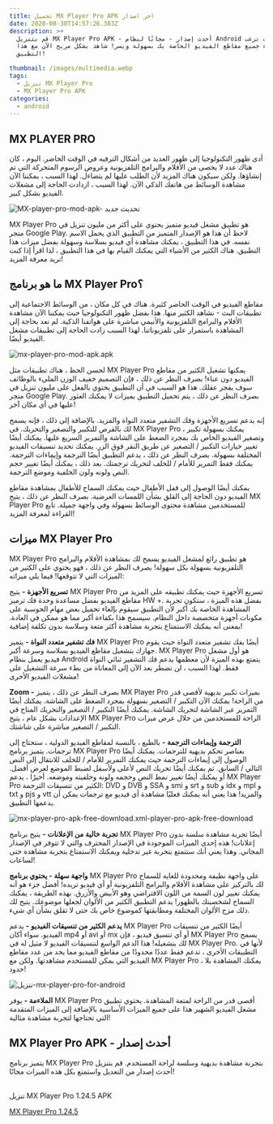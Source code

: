 ```yaml
---
title: تحميل MX Player Pro APK اخر اصدار
date: 2020-08-30T14:57:26.383Z
description: >+
  قم بتنزيل MX Player Pro APK - أحدث إصدار - مجانًا لنظام Android إذا كنت ترغب
  في مشاهدة جميع مقاطع الفيديو الخاصة بك بسهولة ويسر! شاهد بشكل مريح الآن مع هذا
  التطبيق!

thumbnail: /images/multimedia.webp
tags:
  - تنزيل MX Player Pro
  - MX Player Pro APK
categories:
  - android
---
```

<!--StartFragment-->

## MX PLAYER PRO

أدى ظهور التكنولوجيا إلى ظهور العديد من أشكال الترفيه في الوقت الحاضر. اليوم ، كان هناك عدد لا يحصى من الأفلام والبرامج التلفزيونية وعروض الرسوم المتحركة التي تم إنشاؤها. ولكن سيكون هناك المزيد لأن الطلب عليها لم يتضاءل. لهذا السبب ، يمكننا الآن مشاهدة الوسائط من هاتفك الذكي الآن. لهذا السبب ، ازدادت الحاجة إلى مشغلات الفيديو بشكل كبير.

![MX-player-pro-mod-apk- تحديث جديد](https://cdn.shortpixel.ai/client/to_webp,q_lossless,ret_img,w_600,h_338/https://techbigs.com/wp-content/uploads/2020/06/mx-player-pro-mod-apk-new-update.png)

MX Player Pro هو تطبيق مشغل فيديو متميز يحتوي على أكثر من مليون تنزيل في متجر Google Play. لاحظ أن هذا هو الإصدار المتميز من التطبيق الذي يحمل الاسم نفسه. في هذا التطبيق ، يمكنك مشاهدة أي فيديو بسلاسة وسهولة بفضل ميزات هذا التطبيق. هناك الكثير من الأشياء التي يمكنك القيام بها في هذا التطبيق ، لذا اقرأ إذا كنت تريد معرفة المزيد!

## ما هو برنامج MX Player Pro؟

مقاطع الفيديو في الوقت الحاضر كثيرة. هناك في كل مكان ، من الوسائط الاجتماعية إلى تطبيقات البث - نشاهد الكثير منها. هذا بفضل ظهور التكنولوجيا حيث يمكننا الآن مشاهدة الأفلام والبرامج التلفزيونية والأنيمي مباشرة على هواتفنا الذكية. لم نعد بحاجة إلى المشاهدة باستمرار على تلفزيوناتنا. لهذا السبب زادت الحاجة إلى تطبيقات مشغل الفيديو أيضًا.

![mx-player-pro-mod-apk.apk](https://cdn.shortpixel.ai/client/to_webp,q_lossless,ret_img,w_600,h_375/https://techbigs.com/wp-content/uploads/2020/06/mx-player-pro-mod-apk.png)

لحسن الحظ ، هناك تطبيقات مثل MX Player Pro يمكنها تشغيل الكثير من مقاطع الفيديو دون عناء! بصرف النظر عن ذلك ، فإن التصميم خفيف الوزن المليء بالوظائف سوف يفجر عقلك. هذا هو السبب في أن التطبيق يحتوي بالفعل على مليون تنزيل في متجر Google Play. بصرف النظر عن ذلك ، يتم تحميل التطبيق بميزات لا يمكنك العثور عليها في أي مكان آخر!

إنه يدعم تسريع الأجهزة وفك التشفير متعدد النواة والمزيد. بالإضافة إلى ذلك ، فإنه يسمح لك بالقرص للتكبير والتصغير والتحريك. في MX Player Pro ، يمكنك بسهولة تكبير وتصغير الفيديو الخاص بك بمجرد الضغط على الشاشة والتمرير السريع عليها. يمكنك أيضًا تغيير خيارات التكبير / التصغير عن طريق النقر فوق الزر. يمكنك تحديد تنسيقات الفيديو المختلفة بسهولة. بصرف النظر عن ذلك ، يدعم التطبيق أيضًا الترجمة وإيماءات الترجمة. يمكنك فقط التمرير للأمام / للخلف لتحريك ترجمتك. بعد ذلك ، يمكنك أيضًا تغيير حجم النص ولونه ولون الخلفية وموضع الترجمة.



يمكنك أيضًا الوصول إلى قفل الأطفال حيث يمكنك السماح للأطفال بمشاهدة مقاطع الفيديو دون الحاجة إلى القلق بشأن اللمسات العرضية. بصرف النظر عن ذلك ، يتيح MX Player Pro للمستخدمين مشاهدة محتوى الوسائط بسهولة وفي واجهة جميلة. تابع القراءة لمعرفة المزيد!

## ميزات MX Player Pro

MX Player Pro هو تطبيق رائع لمشغل الفيديو يسمح لك بمشاهدة الأفلام والبرامج التلفزيونية بسهولة بكل سهولة! بصرف النظر عن ذلك ، فهو يحتوي على الكثير من الميزات التي لا تتوقعها! فيما يلي ميزاته:

**تسريع الأجهزة -** يتيح MX Player Pro تسريع الأجهزة حيث يمكنك تطبيقه على المزيد من مقاطع الفيديو بفضل مساعدة وحدة فك ترميز HW +. بفضل هذه الميزة ، ستكون تجربة المشاهدة الخاصة بك أكبر لأن التطبيق سيقوم بإلغاء تحميل بعض مهام الحوسبة على مكونات أجهزة متخصصة داخل النظام. سيسمح هذا بكفاءة أكبر مما هو ممكن في العادة. بمعنى أنه يمكنك الاستمتاع بتجربة مشاهدة أكثر متعة وسلاسة بدون تكلفة إضافية!

**فك تشفير متعدد النواة -** يتميز MX Player Pro أيضًا بفك تشفير متعدد النواة حيث يقوم جهازك بتشغيل مقاطع الفيديو بسلاسة وسرعة أكبر. MX Player Pro هو أول مشغل فيديو يعمل بنظام Android يتمتع بهذه الميزة لأن معظمها يدعم فك التشفير ثنائي النواة فقط. لهذا السبب ، لن تضطر بعد الآن إلى المعاناة من بطء سرعة التشغيل على مشغلات الفيديو الأخرى!

**Zoom -** بصرف النظر عن ذلك ، يتميز MX Player Pro بميزات تكبير بديهية لأقصى قدر من الراحة! يمكنك الآن التكبير / التصغير بسهولة بمجرد الضغط على الشاشة. يمكنك أيضًا التمرير عبر الشاشة لتحريك الشاشة. يمكنك أيضًا التكبير / التصغير والتحريك المتاح في الإعدادات بشكل عام ، يتيح MX Player Pro الراحة للمستخدمين من خلال عرض ميزات التكبير / التصغير مباشرة على شاشتك.

**الترجمة وإيماءات الترجمة -** بالطبع ، بالنسبة لمقاطع الفيديو الدولية ، ستحتاج إلى ترجمات. يتميز برنامج MX Player Pro بعناصر تحكم بديهية للترجمات. يمكنك أيضًا الوصول إلى إيماءات الترجمة حيث يمكنك التمرير للأمام / للخلف للانتقال إلى النص التالي / السابق. ثم يمكنك أيضًا تحريك النص لأعلى ولأسفل لضبط الموضع لعرض أفضل. أو يمكنك أيضًا تغيير نمط النص وحجمه ولونه وخلفيته وموضعه. أخيرًا ، يدعم MX Player Pro الكثير من تنسيقات الترجمة: DVD و DVB و SSA و smi و srt و sub و idx و mpl و txt و pjs و vtt والمزيد! هذا يعني أنه يمكنك فعليًا مشاهدة أي فيديو مع ترجمات يمكن أن يدعمها التطبيق.

![mx-player-pro-apk-free-download.xml-player-pro-apk-free-download](https://cdn.shortpixel.ai/client/to_webp,q_lossless,ret_img,w_600,h_360/https://techbigs.com/wp-content/uploads/2020/06/mx-player-pro-apk-free-download.png)

**تجربة خالية من الإعلانات -** يتيح برنامج MX Player Pro أيضًا تجربة مشاهدة سلسة بدون إعلانات! هذه إحدى الميزات الموجودة في الإصدار المحترف والتي لا تتوفر في الإصدار المجاني. وهذا يعني أنك ستتمتع بتجربة غير تدخلية ويمكنك الاستمتاع بتجربة مشاهدة حتى لساعات!

**واجهة سهلة - يحتوي برنامج** MX Player Pro على واجهة نظيفة ومحدودة للغاية للسماح لك بالتركيز على مشاهدة الأفلام والبرامج التلفزيونية أو أي فيديو تريده! أفضل جزء هو أنه يمكنك تغيير لون السمة من اللون الافتراضي وهو الأبيض والأزرق. بهذه الطريقة ، يمكنك السماح لشخصيتك بالظهور! يدعم التطبيق الكثير من الألوان لجعلها موضوعك. يتيح لك ذلك مزج الألوان المختلفة ومطابقتها كموضوع خاص بك حتى لا تقلق بشأن أي شيء.

**يدعم الكثير من تنسيقات الفيديو -** يدعم MX Player Pro أيضًا الكثير من تنسيقات الفيديو. سواء أكان mp4 أو avi أو mx أو أي تنسيق فيديو ، فإن MX Player Pro يسمح لك بتشغيله! هذا الدعم الواسع لتنسيقات الفيديو لا مثيل له في MX Player Pro. لأنها في التطبيقات الأخرى ، تدعم فقط عددًا محدودًا من مقاطع الفيديو مما يحد من عدد مقاطع الفيديو التي يمكن للمستخدم مشاهدتها. ولكن مع MX Player Pro ، يمكنك المشاهدة بلا حدود!

![تنزيل-mx-player-pro-for-android](https://cdn.shortpixel.ai/client/to_webp,q_lossless,ret_img,w_600,h_360/https://techbigs.com/wp-content/uploads/2020/06/download-mx-player-pro-for-android.png)

**الملاءمة -** يوفر MX Player Pro أقصى قدر من الراحة لمتعة المشاهدة. يحتوي تطبيق مشغل الفيديو الشهير هذا على جميع الميزات الأساسية بالإضافة إلى الميزات المتقدمة التي تحتاجها لتجربة مشاهدة مثالية!

## MX Player Pro APK - أحدث إصدار

يتميز برنامج MX Player Pro بتجربة مشاهدة بديهية وسلسة لراحة المستخدم. قم بتنزيل أحدث إصدار من التعديل واستمتع بكل هذه الميزات مجانًا!

\
تنزيل MX Player Pro 1.24.5 APK 

[](https://techbigs.com/download/?pid=14259&n=MX+Player+Pro)

[MX Player Pro 1.24.5](https://techbigs.com/download/?pid=14259&n=MX+Player+Pro)

<!--EndFragment-->